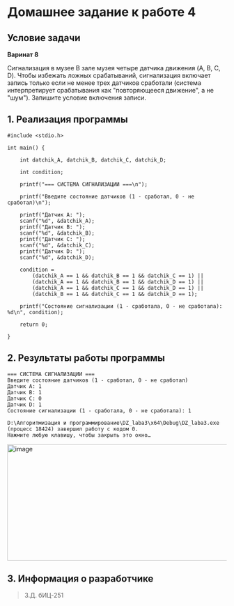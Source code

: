 # Домашнее задание к работе 4
## Условие задачи
<b>Варинат 8</b>

Сигнализация в музее
В зале музея четыре датчика движения (A, B, C, D). Чтобы избежать ложных срабатываний, сигнализация включает запись только если не менее трех датчиков сработали (система интерпретирует срабатывания как "повторяющееся движение", а не "шум"). Запишите условие включения записи.
## 1. Реализация программы
```
#include <stdio.h>

int main() {

    int datchik_A, datchik_B, datchik_C, datchik_D;

    int condition;

    printf("=== СИСТЕМА СИГНАЛИЗАЦИИ ===\n");

    printf("Введите состояние датчиков (1 - сработал, 0 - не сработал)\n");

    printf("Датчик A: ");
    scanf("%d", &datchik_A);
    printf("Датчик B: ");
    scanf("%d", &datchik_B);
    printf("Датчик C: ");
    scanf("%d", &datchik_C);
    printf("Датчик D: ");
    scanf("%d", &datchik_D);

    condition = 
        (datchik_A == 1 && datchik_B == 1 && datchik_C == 1) ||
        (datchik_A == 1 && datchik_B == 1 && datchik_D == 1) ||
        (datchik_A == 1 && datchik_C == 1 && datchik_D == 1) ||
        (datchik_B == 1 && datchik_C == 1 && datchik_D == 1);

    printf("Состояние сигнализации (1 - сработала, 0 - не сработала): %d\n", condition);

    return 0;

}
```
## 2. Результаты работы программы
```
=== СИСТЕМА СИГНАЛИЗАЦИИ ===
Введите состояние датчиков (1 - сработал, 0 - не сработал)
Датчик A: 1
Датчик B: 1
Датчик C: 0
Датчик D: 1
Состояние сигнализации (1 - сработала, 0 - не сработала): 1

D:\Алгоритмизация и программирование\DZ_laba3\x64\Debug\DZ_laba3.exe (процесс 18424) завершил работу с кодом 0.
Нажмите любую клавишу, чтобы закрыть это окно…
```
<img width="763" height="267" alt="image" src="https://github.com/user-attachments/assets/d4a74495-7149-4973-b310-48d5395f4998" />

## 3. Информация о разработчике
> З.Д. бИЦ-251


